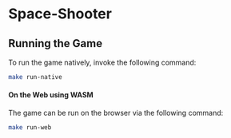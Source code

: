# Space-Shooter

## Running the Game

To run the game natively, invoke the following command:

```bash
make run-native
```

#### On the Web using WASM

The game can be run on the browser via the following command:
```bash
make run-web
```
